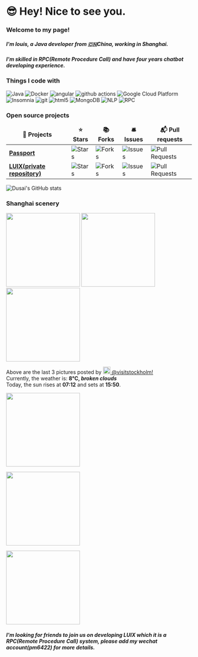 # 😎 Hey! Nice to see you.

### Welcome to my page!
##### I'm louis, a Java developer from 🇨🇳China, working in Shanghai. 
##### I'm skilled in RPC(Remote Procedure Call) and have four years chatbot developing experience.

### Things I code with

<p>
  <img alt="Java" src="https://img.shields.io/badge/-Java-45b8d8?style=for-the-badge&logo=java&logoColor=white" />
  <img alt="Docker" src="https://img.shields.io/badge/-Docker-46a2f1?style=for-the-badge&logo=docker&logoColor=white" />
  <img alt="angular" src="https://img.shields.io/badge/-Angular-DD0031?style=for-the-badge&logo=angular&logoColor=white" />
  <img alt="github actions" src="https://img.shields.io/badge/-Github_Actions-2088FF?style=for-the-badge&logo=github-actions&logoColor=white" />
  <img alt="Google Cloud Platform" src="https://img.shields.io/badge/-Google_Cloud_Platform-1a73e8?style=for-the-badge&logo=google-cloud&logoColor=white" />
  <img alt="Insomnia" src="https://img.shields.io/badge/-Insomnia-5849BE?style=for-the-badge&logo=insomnia&logoColor=white" />
  <img alt="git" src="https://img.shields.io/badge/-Git-F05032?style=for-the-badge&logo=git&logoColor=white" />
  <img alt="html5" src="https://img.shields.io/badge/-HTML5-E34F26?style=for-the-badge&logo=html5&logoColor=white" />
  <img alt="MongoDB" src="https://img.shields.io/badge/-MongoDB-13aa52?style=for-the-badge&logo=mongodb&logoColor=white" />
  <img alt="NLP" src="https://img.shields.io/badge/-nlp-F05098?style=for-the-badge&logo=nlp&logoColor=white" />
  <img alt="RPC" src="https://img.shields.io/badge/-rpc-F97898?style=for-the-badge&logo=rpc&logoColor=white" />
</p>

<h3>Open source projects</h3>
<table>
  <thead align="center">
    <tr border: none;>
      <td><b>🎁 Projects</b></td>
      <td><b>⭐ Stars</b></td>
      <td><b>📚 Forks</b></td>
      <td><b>🛎 Issues</b></td>
      <td><b>📬 Pull requests</b></td>
    </tr>
  </thead>
  <tbody>
    <tr>
      <td><a href="https://github.com/pm6422/passport"><b>Passport</b></a></td>
      <td><img alt="Stars" src="https://img.shields.io/github/stars/pm6422/passport?style=flat-square&labelColor=343b41"/></td>
      <td><img alt="Forks" src="https://img.shields.io/github/forks/pm6422/passport?style=flat-square&labelColor=343b41"/></td>
      <td><img alt="Issues" src="https://img.shields.io/github/issues/pm6422/passport?style=flat-square&labelColor=343b41"/></td>
      <td><img alt="Pull Requests" src="https://img.shields.io/github/issues-pr/pm6422/passport?style=flat-square&labelColor=343b41"/></td>
    </tr>
    <tr>
      <td><a href="https://github.com/pm6422/infinity-rpc"><b>LUIX(private repository)</b></a></td>
      <td><img alt="Stars" src="https://img.shields.io/github/stars/pm6422/infinity-rpc?style=flat-square&labelColor=343b41"/></td>
      <td><img alt="Forks" src="https://img.shields.io/github/forks/pm6422/infinity-rpc?style=flat-square&labelColor=343b41"/></td>
      <td><img alt="Issues" src="https://img.shields.io/github/issues/pm6422/infinity-rpc?style=flat-square&labelColor=343b41"/></td>
      <td><img alt="Pull Requests" src="https://img.shields.io/github/issues-pr/infinity-rpc/passport?style=flat-square&labelColor=343b41"/></td>
    </tr>
  </tbody>
</table>

![Dusai's GitHub stats](https://github-readme-stats.vercel.app/api?username=pm6422)

### Shanghai scenery

<p><img width="200" src="https://raw.githubusercontent.com/pm6422/passport/master/passport-server/images/IMG_01.JPG" /> <img width="200" src="https://raw.githubusercontent.com/pm6422/passport/master/passport-server/images/IMG_02.JPG" /> <img width="200" src="https://raw.githubusercontent.com/pm6422/passport/master/passport-server/images/IMG_03.JPG" /></p>
<p>Above are the last 3 pictures posted by <a href="https://www.instagram.com/visitstockholm/" target="_blank"><img src="https://upload.wikimedia.org/wikipedia/commons/thumb/e/e7/Instagram_logo_2016.svg/1024px-Instagram_logo_2016.svg.png" width="20"/> @visitstockholm!</a><br/>Currently, the weather is: <b> 8°C, <i>broken clouds</i></b></br>Today, the sun rises at <b>07:12</b> and sets at <b>15:50</b>.</p>


<p><img width="200" src="https://raw.githubusercontent.com/pm6422/passport/master/passport-server/images/IMG_01.JPG"></p>
<p><img width="200" src="https://raw.githubusercontent.com/pm6422/passport/master/passport-server/images/IMG_02.JPG"></p>
<p><img width="200" src="https://raw.githubusercontent.com/pm6422/passport/master/passport-server/images/IMG_03.JPG"></p>

##### I'm looking for friends to join us on developing LUIX which it is a RPC(Remote Procedure Call) system, please add my wechat account(pm6422) for more details.

<!--
**pm6422/pm6422** is a ✨ _special_ ✨ repository because its `README.md` (this file) appears on your GitHub profile.

Here are some ideas to get you started:

- 🔭 I’m currently working on ...
- 🌱 I’m currently learning ...
- 👯 I’m looking to collaborate on ...
- 🤔 I’m looking for help with ...
- 💬 Ask me about ...
- 📫 How to reach me: ...
- 😄 Pronouns: ...
- ⚡ Fun fact: ...
-->


